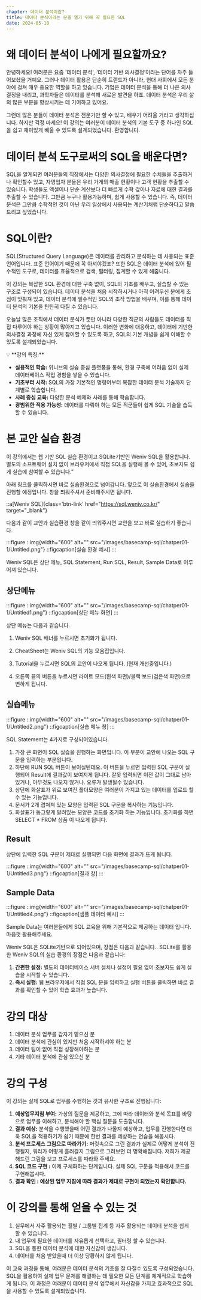 ```yaml
---
chapter: 데이터 분석이란?
title: 데이터 분석이라는 문을 열기 위해 꼭 필요한 SQL
date: 2024-05-10
---
```


# 왜 데이터 분석이 나에게 필요할까요?

안녕하세요! 여러분은 요즘 '데이터 분석', ‘데이터 기반 의사결정’이라는 단어를 자주 들어보셨을 거예요. 그러나 데이터 활용은 단순히 트랜드가 아니라, 현대 사회에서 모든 분야에 걸쳐 매우 중요한 역할을 하고 있습니다. 기업은 데이터 분석을 통해 더 나은 의사결정을 내리고, 과학자들은 데이터를 분석해 새로운 발견을 하죠. 데이터 분석은 우리 삶의 많은 부분을 향상시키는 데 기여하고 있어요.

그런데 많은 분들이 데이터 분석은 전문가만 할 수 있고, 배우기 어려울 거라고 생각하십니다. 하지만 걱정 마세요! 이 강의는 여러분이 데이터 분석의 기본 도구 중 하나인 SQL을 쉽고 재미있게 배울 수 있도록 설계되었습니다. 환영합니다.

# 데이터 분석 도구로써의 SQL을 배운다면?

SQL을 알게되면 여러분들의 직장에서는 다양한 의사결정에 필요한 수치들을 추출하거나 확인할수 있고, 자영업자 분들은 우리 가게의 매출 현황이나 고객 현황을 추출할 수 있습니다. 학생들도 엑셀이나 단순 계산보다 더 빠르게 수학 값이나 자료에 대한 결과를 추출할 수 있습니다. 그만큼 누구나 활용가능하며, 쉽게 사용할 수 있습니다. 즉, 데이터 분석은 그만큼 수학적인 것이 아닌 우리 일상에서 사용되는 계산기처럼 단순하다고 말씀드리고 싶었습니다.

# SQL이란?

SQL(Structured Query Language)은 데이터를 관리하고 분석하는 데 사용되는 표준 언어입니다. 표준 언어이기 때문에 꼭 아셔야겠죠? 또한 SQL은 데이터 분석에 있어 필수적인 도구로, 데이터를 효율적으로 검색, 필터링, 집계할 수 있게 해줍니다.

이 강의는 복잡한 SQL 환경에 대한 구축 없이, SQL의 기초를 배우고, 실습할 수 있는 구조로 구성되어 있습니다. 데이터 분석을 처음 시작하시거나 아직 어려우신 분에게 초점이 맞춰져 있고, 데이터 분석에 필수적인 SQL의 조작 방법을 배우며, 이를 통해 데이터 분석의 기본을 탄탄히 다질 수 있습니다.

오늘날 많은 조직에서 데이터 분석가 뿐만 아니라 다양한 직군의 사람들도 데이터를 직접 다루어야 하는 상황이 많아지고 있습니다. 이러한 변화에 대응하고, 데이터에 기반한 의사결정 과정에 자신 있게 참여할 수 있도록 하고, SQL의 기본 개념을 쉽게 이해할 수 있도록 설계되었습니다.

<aside>
💡 **강의 특징:**

- **실용적인 학습:** 위니브의 실습 중심 플랫폼을 통해, 환경 구축에 어려움 없이 실제 데이터베이스 작업 경험을 쌓을 수 있습니다.
- **기초부터 시작:** SQL의 가장 기본적인 명령어부터 복잡한 데이터 분석 기술까지 단계별로 학습합니다.
- **사례 중심 교육:** 다양한 분석 예제와 사례를 통해 학습합니다.
- **광범위한 적용 가능성:** 데이터를 다뤄야 하는 모든 직군들이 쉽게 SQL 기술을 습득할 수 있습니다.
</aside>

# 본 교안 실습 환경

이 강의에서는 웹 기반 SQL 실습 환경이고 SQLite기반인 Weniv SQL을 활용합니다. 별도의 소프트웨어 설치 없이 브라우저에서 직접 SQL을 실행해 볼 수 있어, 초보자도 쉽게 실습에 참여할 수 있습니다.”

아래 링크를 클릭하시면 바로 실습환경으로 넘어갑니다. 앞으로 이 실습환경에서 실습을 진행할 예정입니다. 창을 띄워주셔서 준비해주시면 됩니다.

::a[Weniv SQL]{class='btn-link' href="https://sql.weniv.co.kr/" target="\_blank"}

다음과 같이 교안과 실습환경 창을 같이 띄워주시면 교안을 보고 바로 실습하기 좋습니다.

:::figure
::img{width="600" alt="" src="/images/basecamp-sql/chatper01-1/Untitled.png"}
::figcaption[실습 환경 예시]
:::

Weniv SQL은 상단 메뉴, SQL Statement, Run SQL, Result, Sample Data로 이루어져 있습니다.

## 상단메뉴

:::figure
::img{width="600" alt="" src="/images/basecamp-sql/chatper01-1/Untitled1.png"}
::figcaption[상단 메뉴 화면]
:::

상단 메뉴는 다음과 같습니다.

1. Weniv SQL 배너를 누르시면 초기화가 됩니다.

2. CheatSheet는 Weniv SQL의 기능 모음집입니다.

3. Tutorial을 누르시면 SQL의 교안이 나오게 됩니다. (현재 개선중입니다.)

4. 오른쪽 끝의 버튼을 누르시면 라이트 모드(흰색 화면)/블랙 보드(검은색 화면)으로 변하게 됩니다.

## 실습메뉴

:::figure
::img{width="600" alt="" src="/images/basecamp-sql/chatper01-1/Untitled2.png"}
::figcaption[실습 메뉴 창]
:::

SQL Statement는 4가지로 구성되어있습니다.

1. 가장 큰 화면이 SQL 실습을 진행하는 화면입니다. 이 부분이 교안에 나오는 SQL 구문을 입력하는 부분입니다.
2. 하단에 RUN SQL 버튼이 보이실텐데요. 이 버튼을 누르면 입력된 SQL 구문이 실행되어 Result에 결과값이 보여지게 됩니다. 잘못 입력되면 이전 값이 그대로 남아있거나, 아무것도 나오지 않거나. 오류가 발생될수 있습니다.
3. 상단에 화살표가 위로 보여진 폴더모양은 여러분이 가지고 있는 데이터를 업로드 할 수 있는 기능입니다.
4. 문서가 2개 겹쳐져 있는 모양은 입력된 SQL 구문을 복사하는 기능입니다.
5. 화살표가 동그랗게 말려있는 모양은 코드를 초기화 하는 기능입니다. 초기화를 하면 SELECT \* FROM 상품 이 나오게 됩니다.

## Result

상단에 입력한 SQL 구문이 제대로 실행되면 다음 화면에 결과가 뜨게 됩니다.

:::figure
::img{width="600" alt="" src="/images/basecamp-sql/chatper01-1/Untitled3.png"}
::figcaption[결과 창]
:::

## Sample Data

:::figure
::img{width="600" alt="" src="/images/basecamp-sql/chatper01-1/Untitled4.png"}
::figcaption[샘플 데이터 예시]
:::

Sample Data는 여러분들에게 SQL 교육을 위해 기본적으로 제공하는 데이터 입니다. 마음껏 활용해주세요.

Weniv SQL은 SQLite기반으로 되어있으며, 장점은 다음과 같습니다.. SQLite를 활용한 Weniv SQL의 실습 환경의 장점은 다음과 같습니다:

1. **간편한 설정:** 별도의 데이터베이스 서버 설치나 설정이 필요 없어 초보자도 쉽게 실습을 시작할 수 있습니다.
2. **즉시 실행:** 웹 브라우저에서 직접 SQL 문을 입력하고 실행 버튼을 클릭하면 바로 결과를 확인할 수 있어 학습 효과가 높습니다.

# 강의 대상

1. 데이터 분석 업무를 갑자기 맡으신 분
2. 데이터 분석에 관심이 있지만 처음 시작하셔야 하는 분
3. 데이터 팀이 없어 직접 성장해야하는 분
4. 기타 데이터 분석에 관심 있으신 분

# **강의 구성**

이 강의는 실제 SQL로 업무를 수행하는 것과 유사한 구조로 진행됩니다:

1. **예상업무지침 부여:** 가상의 질문을 제공하고, 그에 따라 데이터와 분석 목표를 바탕으로 업무를 이해하고, 분석해야 할 핵심 질문을 도출합니다.
2. **결과 예상:** 분석을 수행했을때 어떤 결과가 나올지 예상하고, 업무를 진행한다면 더욱 SQL을 적용하기가 쉽기 때문에 한번 결과를 예상하는 연습을 해봅시다.
3. **분석 프로세스 그림으로 따라가기:** 머릿속으로 그린 결과가 실제로 어떻게 분석이 진행될지, 쿼리가 어떻게 흘러갈지 그림으로 그려보면 더 명확해집니다. 저희가 제공해드린 그림을 보고 프로세스를 따라와 주세요.
4. **SQL 코드 구현 :** 이제 구체화하는 단계입니다. 실제 SQL 구문을 적용해서 코드를 구현해봅시다.
5. **결과 확인 : 예상된 업무 지침에 따라 결과가 제대로 구현이 되었는지 확인합니다.**

# 이 강의를 통해 얻을 수 있는 것

1. 실무에서 자주 활용되는 월별 / 그룹별 집계 등 자주 활용되는 데이터 분석을 쉽게 할 수 있습니다.
2. 내 업무에 필요한 데이터를 자유롭게 선택하고, 필터링 할 수 있습니다.
3. SQL을 통한 데이터 분석에 대한 자신감이 생깁니다.
4. 데이터를 처음 받았을때 더 이상 당황하지 않게 됩니다.

이 교육 과정을 통해, 여러분은 데이터 분석의 기초를 잘 다질수 있도록 구성되었습니다. SQL을 활용하여 실제 업무 문제를 해결하는 데 필요한 모든 단계를 체계적으로 학습하게 됩니다. 이 과정은 여러분이 데이터 분석 업무에서 자신감을 가지고 효과적으로 SQL을 사용할 수 있도록 설계되었습니다.
